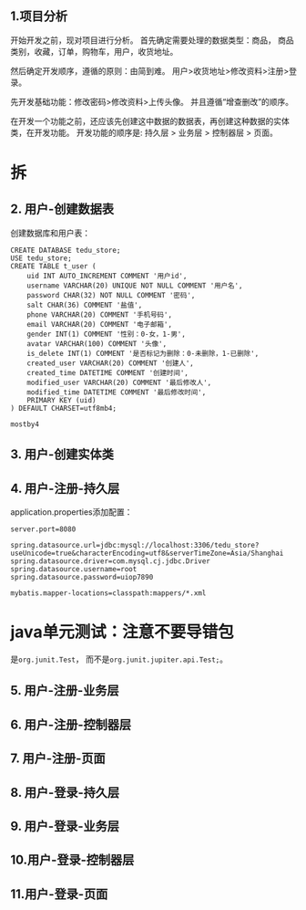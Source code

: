 ## 1.项目分析

开始开发之前，现对项目进行分析。
首先确定需要处理的数据类型：商品， 商品类别，收藏，订单，购物车，用户，收货地址。

然后确定开发顺序，遵循的原则：由简到难。
用户>收货地址>修改资料>注册>登录。

先开发基础功能：修改密码>修改资料>上传头像。
并且遵循“增查删改”的顺序。

在开发一个功能之前，还应该先创建这中数据的数据表，再创建这种数据的实体类，在开发功能。
开发功能的顺序是: 持久层 > 业务层 > 控制器层 > 页面。


# 拆

## 2. 用户-创建数据表
创建数据库和用户表：
```mysql
CREATE DATABASE tedu_store;
USE tedu_store;
CREATE TABLE t_user (
    uid INT AUTO_INCREMENT COMMENT '用户id',
    username VARCHAR(20) UNIQUE NOT NULL COMMENT '用户名',
    password CHAR(32) NOT NULL COMMENT '密码',
    salt CHAR(36) COMMENT '盐值',
    phone VARCHAR(20) COMMENT '手机号码',
    email VARCHAR(20) COMMENT '电子邮箱',
    gender INT(1) COMMENT '性别：0-女，1-男',
    avatar VARCHAR(100) COMMENT '头像',
    is_delete INT(1) COMMENT '是否标记为删除：0-未删除，1-已删除',
    created_user VARCHAR(20) COMMENT '创建人',
    created_time DATETIME COMMENT '创建时间',
    modified_user VARCHAR(20) COMMENT '最后修改人',
    modified_time DATETIME COMMENT '最后修改时间',
    PRIMARY KEY (uid)
) DEFAULT CHARSET=utf8mb4;
```

`mostby4`

## 3. 用户-创建实体类

## 4. 用户-注册-持久层
application.properties添加配置：
```
server.port=8080

spring.datasource.url=jdbc:mysql://localhost:3306/tedu_store?useUnicode=true&characterEncoding=utf8&serverTimeZone=Asia/Shanghai
spring.datasource.driver=com.mysql.cj.jdbc.Driver
spring.datasource.username=root
spring.datasource.password=uiop7890

mybatis.mapper-locations=classpath:mappers/*.xml
```

# java单元测试：注意不要导错包
是`org.junit.Test`， 而不是`org.junit.jupiter.api.Test;`。
## 5. 用户-注册-业务层
## 6. 用户-注册-控制器层
## 7. 用户-注册-页面
## 8. 用户-登录-持久层
## 9. 用户-登录-业务层
## 10.用户-登录-控制器层
## 11.用户-登录-页面


